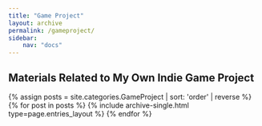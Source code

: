 ```yaml
---
title: "Game Project"
layout: archive
permalink: /gameproject/
sidebar:
    nav: "docs"
---
```


## Materials Related to My Own Indie Game Project

{% assign posts = site.categories.GameProject | sort: 'order' | reverse %}
{% for post in posts %} {% include archive-single.html type=page.entries_layout %} {% endfor %}